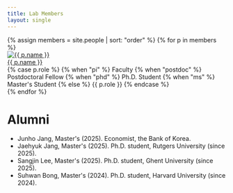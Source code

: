 ```yaml
---
title: Lab Members
layout: single
---
```


<div class="people-grid">
  {% assign members = site.people | sort: "order" %}
  {% for p in members %}
    <div class="person-card">
      <a href="{{ p.url | relative_url }}">
        <img class="person-photo" src="{{ p.photo | relative_url }}" alt="{{ p.name }}">
      </a>
      <div class="person-info">
        <div class="person-name">
          <a href="{{ p.url | relative_url }}">{{ p.name }}</a>
        </div>
        <div class="person-role">
          {% case p.role %}
            {% when "pi" %} Faculty
            {% when "postdoc" %} Postdoctoral Fellow
            {% when "phd" %} Ph.D. Student
            {% when "ms" %} Master's Student
            {% else %} {{ p.role }}
          {% endcase %}
        </div>
      </div>
    </div>
  {% endfor %}
</div>


<div class="alumni">
  <h1 class="people-title">Alumni</h1>
  <div class="alumni-list">
    <ul>
      <li>Junho Jang, Master's (2025). Economist, the Bank of Korea.</li>
      <li>Jaehyuk Jang, Master's (2025). Ph.D. student, Rutgers University (since 2025).</li>
      <li>Sangjin Lee, Master's (2025). Ph.D. student, Ghent University (since 2025).</li>
      <li>Suhwan Bong, Master's (2024). Ph.D. student, Harvard University (since 2024).</li>
    </ul>
  </div>
</div>







